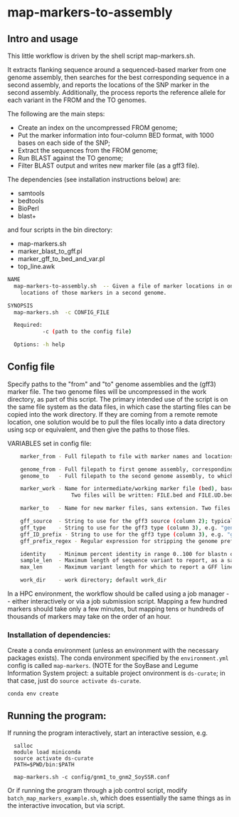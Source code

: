 # map-markers-to-assembly

## Intro and usage
This little workflow is driven by the shell script map-markers.sh.

It extracts flanking sequence around a sequenced-based marker from one genome assembly, then searches 
for the best corresponding sequence in a second assembly, and reports the locations of the SNP 
marker in the second assembly.
Additionally, the process reports the reference allele for each variant in the FROM and the TO genomes.

The following are the main steps:

  * Create an index on the uncompressed FROM genome;
  * Put the marker information into four-column BED format, with 1000 bases on each side of the SNP;
  * Extract the sequences from the FROM genome;
  * Run BLAST against the TO genome;
  * Filter BLAST output and writes new marker file (as a gff3 file).

The dependencies (see installation instructions below) are:
  * samtools 
  * bedtools 
  * BioPerl
  * blast+

and four scripts in the bin directory:
  * map-markers.sh
  * marker_blast_to_gff.pl
  * marker_gff_to_bed_and_var.pl
  * top_line.awk

```bash
NAME
  map-markers-to-assembly.sh  -- Given a file of marker locations in one genome, report the
    locations of those markers in a second genome.

SYNOPSIS
  map-markers.sh  -c CONFIG_FILE

  Required:
           -c (path to the config file)

  Options: -h help

```

## Config file
Specify paths to the "from" and "to" genome assemblies and the (gff3) marker file.
The two genome files will be uncompressed in the work directory, as part of this script. The primary intended
use of the script is on the same file system as the data files, in which case the starting files can be copied
into the work directory. If they are coming from a remote remote location, one solution would be to pull the
files locally into a data directory using scp or equivalent, and then give the paths to those files.

  VARIABLES set in config file:
``` bash
    marker_from - Full filepath to file with marker names and locations on first Genome; in gff3 format, compressed

    genome_from - Full filepath to first genome assembly, corresponding with the coordinates in the marker_from file; compressed
    genome_to   - Full filepath to the second genome assembly, to which the markers will be projected

    marker_work - Name for intermediate/working marker file (bed), based on marker_from, sans extension. 
                    Two files will be written: FILE.bed and FILE.UD.bed

    marker_to   - Name for new marker files, sans extension. Two files will be written: FILE.bed and FILE.gff3

    gff_source  - String to use for the gff3 source (column 2); typically, a project, data source, or program
    gff_type    - String to use for the gff3 type (column 3), e.g. "genetic_marker" or other SOFA sequence ontology term
    gff_ID_prefix - String to use for the gff3 type (column 3), e.g. "genetic_marker" or other SOFA sequence ontology term
    gff_prefix_regex - Regular expression for stripping the genome prefix from the FROM marker IDs, e.g. glyma.Wm82.gnm1.Sat_413 => Sat_413

    identity    - Minimum percent identity in range 0..100 for blastn qcovhsp [90]
    sample_len  - Maximum length of sequence variant to report, as a sample, in the GFF 9th column [10]
    max_len     - Maximum variant length for which to report a GFF line [200]

    work_dir    - work directory; default work_dir
```

In a HPC environment, the workflow should be called using a job manager -- either interactively or via a job submission script.
Mapping a few hundred markers should take only a few minutes, but mapping tens or hundreds of thousands of markers may take 
on the order of an hour.

### Installation of dependencies:

Create a conda environment (unless an environment with the necessary packages exists). 
The conda environment specified by the `environment.yml` config is called `map-markers`.
(NOTE for the SoyBase and Legume Information System project: a suitable project onvironment is `ds-curate`; in that case, just do `source activate ds-curate`.

    conda env create


## Running the program:

If running the program interactively, start an interactive session, e.g. 
```
  salloc  
  module load miniconda
  source activate ds-curate
  PATH=$PWD/bin:$PATH

  map-markers.sh -c config/gnm1_to_gnm2_SoySSR.conf
```

Or if running the program through a job control script, modify `batch_map_markers_example.sh`, which 
does essentially the same things as in the interactive invocation, but via script.

